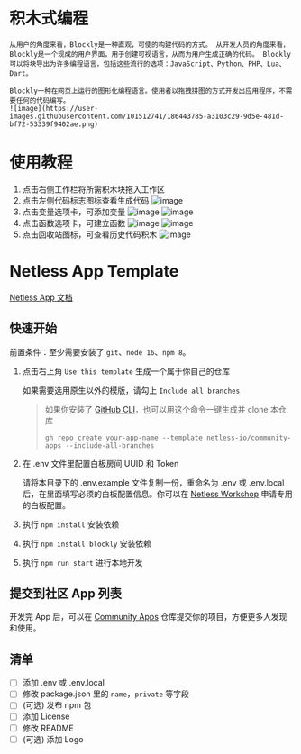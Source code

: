 # 积木式编程
    从用户的角度来看，Blockly是一种直观，可使的构建代码的方式。 从开发人员的角度来看，Blockly是一个现成的用户界面，用于创建可视语言，从而为用户生成正确的代码。 Blockly可以将块导出为许多编程语言，包括这些流行的选项：JavaScript、Python、PHP、Lua、Dart。

    Blockly一种在网页上运行的图形化编程语言。使用者以拖拽拼图的方式开发出应用程序，不需要任何的代码编写。
    ![image](https://user-images.githubusercontent.com/101512741/186443785-a3103c29-9d5e-481d-bf72-53339f9402ae.png)

# 使用教程
1.  点击右侧工作栏将所需积木块拖入工作区
2.  点击左侧代码标志图标查看生成代码
![image](https://user-images.githubusercontent.com/101512741/186445155-b59ceefe-1a7e-4366-9495-496c5bb987ba.png)
3.  点击变量选项卡，可添加变量
![image](https://user-images.githubusercontent.com/101512741/186445523-94b099d1-54ad-4388-945f-9e57d4844a90.png)
![image](https://user-images.githubusercontent.com/101512741/186445444-a3cf4998-9eb8-49e4-84bc-72f18fa45cde.png)
4.  点击函数选项卡，可建立函数
![image](https://user-images.githubusercontent.com/101512741/186446125-ec1ad572-1347-4c7c-b230-d26d15da9950.png)
![image](https://user-images.githubusercontent.com/101512741/186445976-99972902-ffa6-4d3c-9742-5554f5c01c9e.png)
5.  点击回收站图标，可查看历史代码积木
![image](https://user-images.githubusercontent.com/101512741/186446352-0cd1bfd3-9c1f-4ae0-ab79-5abe39110735.png)




# Netless App Template

[Netless App 文档](https://github.com/netless-io/window-manager/blob/master/docs/develop-app.md)

## 快速开始

前置条件：至少需要安装了 `git`、`node 16`、`npm 8`。

1.  点击右上角 `Use this template` 生成一个属于你自己的仓库

    如果需要选用原生以外的模版，请勾上 `Include all branches`

    > 如果你安装了 [GitHub CLI](https://cli.github.com)，也可以用这个命令一键生成并 clone 本仓库
    >
    >     gh repo create your-app-name --template netless-io/community-apps --include-all-branches

2.  在 .env 文件里配置白板房间 UUID 和 Token

    请将本目录下的 .env.example 文件复制一份，重命名为 .env 或 .env.local 后，在里面填写必须的白板配置信息。你可以在 [Netless Workshop](https://workshop.netless.link) 申请专用的白板配置。

3.  执行 `npm install` 安装依赖 

4.  执行 `npm install blockly` 安装依赖 

5.  执行 `npm run start` 进行本地开发

## 提交到社区 App 列表

开发完 App 后，可以在 [Community Apps](https://github.com/netless-io/community-apps) 仓库提交你的项目，方便更多人发现和使用。

## 清单

- [ ] 添加 .env 或 .env.local
- [ ] 修改 package.json 里的 `name`，`private` 等字段
- [ ] (可选) 发布 npm 包
- [ ] 添加 License
- [ ] 修改 README
- [ ] (可选) 添加 Logo
